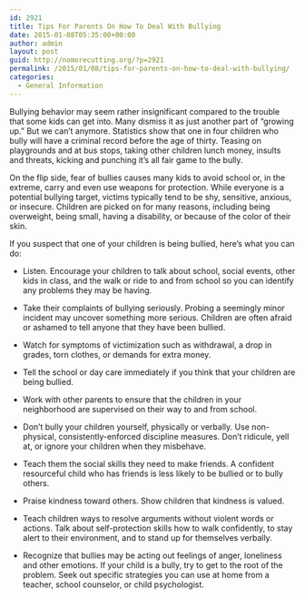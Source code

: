 ```yaml
---
id: 2921
title: Tips For Parents On How To Deal With Bullying
date: 2015-01-08T05:35:00+00:00
author: admin
layout: post
guid: http://nomorecutting.org/?p=2921
permalink: /2015/01/08/tips-for-parents-on-how-to-deal-with-bullying/
categories:
  - General Information
---
```

Bullying behavior may seem rather insignificant compared to the trouble that some kids can get into. Many dismiss it as just another part of &#8220;growing up.&#8221; But we can&#8217;t anymore. Statistics show that one in four children who bully will have a criminal record before the age of thirty. Teasing on playgrounds and at bus stops, taking other children lunch money, insults and threats, kicking and punching it&#8217;s all fair game to the bully.

On the flip side, fear of bullies causes many kids to avoid school or, in the extreme, carry and even use weapons for protection. While everyone is a potential bullying target, victims typically tend to be shy, sensitive, anxious, or insecure. Children are picked on for many reasons, including being overweight, being small, having a disability, or because of the color of their skin.

If you suspect that one of your children is being bullied, here&#8217;s what you can do:

* Listen. Encourage your children to talk about school, social events, other kids in class, and the walk or ride to and from school so you can identify any problems they may be having.

* Take their complaints of bullying seriously. Probing a seemingly minor incident may uncover something more serious. Children are often afraid or ashamed to tell anyone that they have been bullied.

* Watch for symptoms of victimization such as withdrawal, a drop in grades, torn clothes, or demands for extra money.

* Tell the school or day care immediately if you think that your children are being bullied.

* Work with other parents to ensure that the children in your neighborhood are supervised on their way to and from school.

* Don&#8217;t bully your children yourself, physically or verbally. Use non-physical, consistently-enforced discipline measures. Don&#8217;t ridicule, yell at, or ignore your children when they misbehave.

* Teach them the social skills they need to make friends. A confident resourceful child who has friends is less likely to be bullied or to bully others.

* Praise kindness toward others. Show children that kindness is valued.

* Teach children ways to resolve arguments without violent words or actions. Talk about self-protection skills how to walk confidently, to stay alert to their environment, and to stand up for themselves verbally.

* Recognize that bullies may be acting out feelings of anger, loneliness and other emotions. If your child is a bully, try to get to the root of the problem. Seek out specific strategies you can use at home from a teacher, school counselor, or child psychologist.